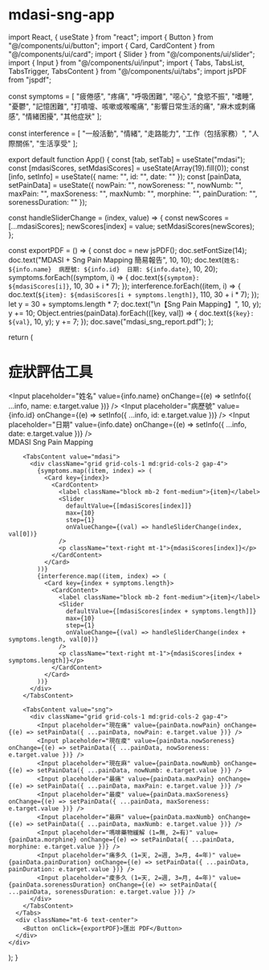 # mdasi-sng-app
import React, { useState } from "react";
import { Button } from "@/components/ui/button";
import { Card, CardContent } from "@/components/ui/card";
import { Slider } from "@/components/ui/slider";
import { Input } from "@/components/ui/input";
import { Tabs, TabsList, TabsTrigger, TabsContent } from "@/components/ui/tabs";
import jsPDF from "jspdf";

const symptoms = [
  "疲倦感", "疼痛", "呼吸困難", "噁心", "食慾不振",
  "嗜睡", "憂鬱", "記憶困難", "打噴嚏、咳嗽或喉嚨痛",
  "影響日常生活的痛", "麻木或刺痛感", "情緒困擾", "其他症狀"
];

const interference = [
  "一般活動", "情緒", "走路能力", "工作（包括家務）", "人際關係", "生活享受"
];

export default function App() {
  const [tab, setTab] = useState("mdasi");
  const [mdasiScores, setMdasiScores] = useState(Array(19).fill(0));
  const [info, setInfo] = useState({ name: "", id: "", date: "" });
  const [painData, setPainData] = useState({
    nowPain: "", nowSoreness: "", nowNumb: "",
    maxPain: "", maxSoreness: "", maxNumb: "",
    morphine: "", painDuration: "", sorenessDuration: ""
  });

  const handleSliderChange = (index, value) => {
    const newScores = [...mdasiScores];
    newScores[index] = value;
    setMdasiScores(newScores);
  };

  const exportPDF = () => {
    const doc = new jsPDF();
    doc.setFontSize(14);
    doc.text("MDASI + Sng Pain Mapping 簡易報告", 10, 10);
    doc.text(`姓名: ${info.name}  病歷號: ${info.id}  日期: ${info.date}`, 10, 20);
    symptoms.forEach((symptom, i) => {
      doc.text(`${symptom}: ${mdasiScores[i]}`, 10, 30 + i * 7);
    });
    interference.forEach((item, i) => {
      doc.text(`${item}: ${mdasiScores[i + symptoms.length]}`, 110, 30 + i * 7);
    });
    let y = 30 + symptoms.length * 7;
    doc.text("\n【Sng Pain Mapping】", 10, y);
    y += 10;
    Object.entries(painData).forEach(([key, val]) => {
      doc.text(`${key}: ${val}`, 10, y);
      y += 7;
    });
    doc.save("mdasi_sng_report.pdf");
  };

  return (
    <div className="p-4 bg-white min-h-screen text-gray-800">
      <h1 className="text-2xl font-semibold mb-4">症狀評估工具</h1>
      <div className="grid grid-cols-1 md:grid-cols-3 gap-4 mb-6">
        <Input placeholder="姓名" value={info.name} onChange={(e) => setInfo({ ...info, name: e.target.value })} />
        <Input placeholder="病歷號" value={info.id} onChange={(e) => setInfo({ ...info, id: e.target.value })} />
        <Input placeholder="日期" value={info.date} onChange={(e) => setInfo({ ...info, date: e.target.value })} />
      </div>
      <Tabs value={tab} onValueChange={setTab}>
        <TabsList className="mb-4">
          <TabsTrigger value="mdasi">MDASI</TabsTrigger>
          <TabsTrigger value="sng">Sng Pain Mapping</TabsTrigger>
        </TabsList>

        <TabsContent value="mdasi">
          <div className="grid grid-cols-1 md:grid-cols-2 gap-4">
            {symptoms.map((item, index) => (
              <Card key={index}>
                <CardContent>
                  <label className="block mb-2 font-medium">{item}</label>
                  <Slider
                    defaultValue={[mdasiScores[index]]}
                    max={10}
                    step={1}
                    onValueChange={(val) => handleSliderChange(index, val[0])}
                  />
                  <p className="text-right mt-1">{mdasiScores[index]}</p>
                </CardContent>
              </Card>
            ))}
            {interference.map((item, index) => (
              <Card key={index + symptoms.length}>
                <CardContent>
                  <label className="block mb-2 font-medium">{item}</label>
                  <Slider
                    defaultValue={[mdasiScores[index + symptoms.length]]}
                    max={10}
                    step={1}
                    onValueChange={(val) => handleSliderChange(index + symptoms.length, val[0])}
                  />
                  <p className="text-right mt-1">{mdasiScores[index + symptoms.length]}</p>
                </CardContent>
              </Card>
            ))}
          </div>
        </TabsContent>

        <TabsContent value="sng">
          <div className="grid grid-cols-1 md:grid-cols-2 gap-4">
            <Input placeholder="現在痛" value={painData.nowPain} onChange={(e) => setPainData({ ...painData, nowPain: e.target.value })} />
            <Input placeholder="現在痠" value={painData.nowSoreness} onChange={(e) => setPainData({ ...painData, nowSoreness: e.target.value })} />
            <Input placeholder="現在麻" value={painData.nowNumb} onChange={(e) => setPainData({ ...painData, nowNumb: e.target.value })} />
            <Input placeholder="最痛" value={painData.maxPain} onChange={(e) => setPainData({ ...painData, maxPain: e.target.value })} />
            <Input placeholder="最痠" value={painData.maxSoreness} onChange={(e) => setPainData({ ...painData, maxSoreness: e.target.value })} />
            <Input placeholder="最麻" value={painData.maxNumb} onChange={(e) => setPainData({ ...painData, maxNumb: e.target.value })} />
            <Input placeholder="嗎啡藥物緩解 (1=無, 2=有)" value={painData.morphine} onChange={(e) => setPainData({ ...painData, morphine: e.target.value })} />
            <Input placeholder="痛多久 (1=天, 2=週, 3=月, 4=年)" value={painData.painDuration} onChange={(e) => setPainData({ ...painData, painDuration: e.target.value })} />
            <Input placeholder="痠多久 (1=天, 2=週, 3=月, 4=年)" value={painData.sorenessDuration} onChange={(e) => setPainData({ ...painData, sorenessDuration: e.target.value })} />
          </div>
        </TabsContent>
      </Tabs>
      <div className="mt-6 text-center">
        <Button onClick={exportPDF}>匯出 PDF</Button>
      </div>
    </div>
  );
}
